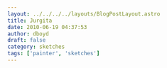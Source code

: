 ```yaml
---
layout: ../../../../layouts/BlogPostLayout.astro
title: Jurgita
date: 2010-06-19 04:37:53
author: dboyd
draft: false
category: sketches
tags: ['painter', 'sketches']
---
```

<img
    src="https://img.selfiespirits.com/images/2010/06/jurgita001.jpg"
    alt=""
/>

